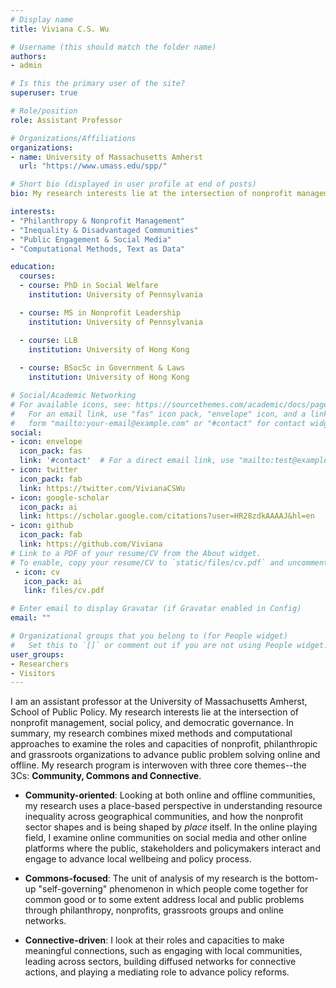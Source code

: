 ```yaml
---
# Display name
title: Viviana C.S. Wu

# Username (this should match the folder name)
authors:
- admin

# Is this the primary user of the site?
superuser: true

# Role/position
role: Assistant Professor

# Organizations/Affiliations
organizations:
- name: University of Massachusetts Amherst
  url: "https://www.umass.edu/spp/"

# Short bio (displayed in user profile at end of posts)
bio: My research interests lie at the intersection of nonprofit management, social policy, and democratic governance

interests:
- "Philanthropy & Nonprofit Management"
- "Inequality & Disadvantaged Communities"
- "Public Engagement & Social Media"
- "Computational Methods, Text as Data"

education:
  courses:
  - course: PhD in Social Welfare
    institution: University of Pennsylvania

  - course: MS in Nonprofit Leadership
    institution: University of Pennsylvania

  - course: LLB 
    institution: University of Hong Kong
    
  - course: BSocSc in Government & Laws
    institution: University of Hong Kong

# Social/Academic Networking
# For available icons, see: https://sourcethemes.com/academic/docs/page-builder/#icons
#   For an email link, use "fas" icon pack, "envelope" icon, and a link in the
#   form "mailto:your-email@example.com" or "#contact" for contact widget.
social:
- icon: envelope
  icon_pack: fas
  link: '#contact'  # For a direct email link, use "mailto:test@example.org".
- icon: twitter
  icon_pack: fab
  link: https://twitter.com/VivianaCSWu
- icon: google-scholar
  icon_pack: ai
  link: https://scholar.google.com/citations?user=HR28zdkAAAAJ&hl=en
- icon: github
  icon_pack: fab
  link: https://github.com/Viviana
# Link to a PDF of your resume/CV from the About widget.
# To enable, copy your resume/CV to `static/files/cv.pdf` and uncomment the lines below.
 - icon: cv
   icon_pack: ai
   link: files/cv.pdf

# Enter email to display Gravatar (if Gravatar enabled in Config)
email: ""

# Organizational groups that you belong to (for People widget)
#   Set this to `[]` or comment out if you are not using People widget.
user_groups:
- Researchers
- Visitors
---
```


I am an assistant professor at the University of Massachusetts Amherst, School of Public Policy. My research interests lie at the intersection of nonprofit management, social policy, and democratic governance. In summary, my research combines mixed methods and computational approaches to examine the roles and capacities of nonprofit, philanthropic and grassroots organizations to advance public problem solving online and offline. My research program is interwoven with three core themes--the 3Cs: **Community, Commons and Connective**.

* **Community-oriented**: Looking at both online and offline communities, my research uses a place-based perspective in understanding resource inequality across geographical communities, and how the nonprofit sector shapes and is being shaped by *place* itself. In the online playing field, I examine online communities on social media and other online platforms where the public, stakeholders and policymakers interact and engage to advance local wellbeing and policy process.

* **Commons-focused**: The unit of analysis of my research is the bottom-up "self-governing" phenomenon in which people come together for common good or to some extent address local and public problems through philanthropy, nonprofits, grassroots groups and online networks.

* **Connective-driven**: I look at their roles and capacities to make meaningful connections, such as engaging with local communities, leading across sectors, building diffused networks for connective actions, and playing a mediating role to advance policy reforms. 

